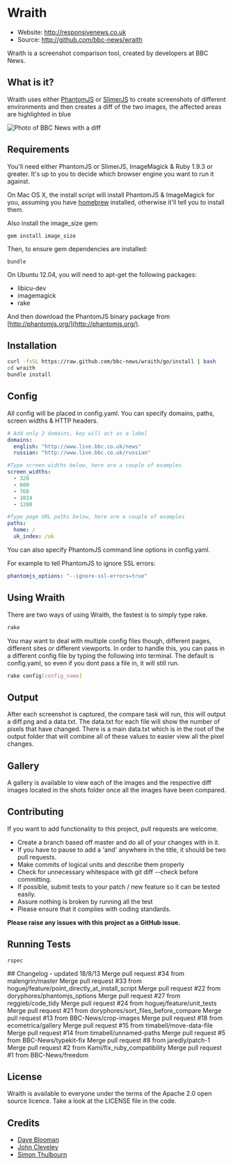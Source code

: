 # Wraith

 * Website: http://responsivenews.co.uk
 * Source: http://github.com/bbc-news/wraith

Wraith is a screenshot comparison tool, created by developers at BBC News.


## What is it?

Wraith uses either [PhantomJS](http://phantomjs.org) or
[SlimerJS](http://slimerjs.org) to create screenshots of different environments
and then creates a diff of the two images, the affected areas are highlighted in
blue

![Photo of BBC News with a
diff](http://bbc-news.github.io/wraith/images/320_diff.png)


## Requirements

You'll need either PhantomJS or SlimerJS, ImageMagick & Ruby 1.9.3 or greater.
It's up to you to decide which browser engine you want to run it against.

On Mac OS X, the install script will install PhantomJS & ImageMagick for you,
assuming you have [homebrew](http://brew.sh) installed, otherwise it'll tell
you to install them.

Also install the image_size gem:

    gem install image_size
    
Then, to ensure gem dependencies are installed:

    bundle

On Ubuntu 12.04, you will need to apt-get the following packages:

* libicu-dev
* imagemagick
* rake


And then download the PhantomJS binary package from
[http://phantomjs.org/](http://phantomjs.org/).

## Installation

```sh
curl -fsSL https://raw.github.com/bbc-news/wraith/go/install | bash
cd wraith
bundle install
```


## Config

All config will be placed in config.yaml. You can specify domains, paths, screen
widths & HTTP headers.

```yaml
# Add only 2 domains, key will act as a label
domains:
  english: "http://www.live.bbc.co.uk/news"
  russian: "http://www.live.bbc.co.uk/russian"

#Type screen widths below, here are a couple of examples
screen_widths:
  - 320
  - 600
  - 768
  - 1024
  - 1280

#Type page URL paths below, here are a couple of examples
paths:
  home: /
  uk_index: /uk
```

You can also specify PhantomJS command line options in config.yaml.

For example to tell PhantomJS to ignore SSL errors:

```yaml
phantomjs_options: "--ignore-ssl-errors=true"
```

## Using Wraith

There are two ways of using Wraith, the fastest is to simply type rake.

```sh
rake
```

You may want to deal with multiple config files though, different pages, different sites or different viewports.  In order to handle this, you can pass in a different config file by typing the following into terminal.  The default is config.yaml, so even if you dont pass a file in, it will still run.

```sh
rake config[config_name]
```

## Output

After each screenshot is captured, the compare task will run, this will output a diff.png and a data.txt.  The data.txt for each file will show the number of pixels that have changed.  There is a main data.txt which is in the root of the output folder that will combine all of these values to easier view all the pixel changes.

## Gallery

A gallery is available to view each of the images and the respective diff images located in the shots folder once all the images have been compared.

## Contributing

If you want to add functionality to this project, pull requests are welcome.

 * Create a branch based off master and do all of your changes with in it.
 * If you have to pause to add a 'and' anywhere in the title, it should be two pull requests.
 * Make commits of logical units and describe them properly
 * Check for unnecessary whitespace with git diff --check before committing.
 * If possible, submit tests to your patch / new feature so it can be tested easily.
 * Assure nothing is broken by running all the test
 * Please ensure that it complies with coding standards.

**Please raise any issues with this project as a GitHub issue.**

## Running Tests

    rspec

## Changelog - updated 18/8/13
    Merge pull request #34 from malengrin/master
    Merge pull request #33 from hoguej/feature/point_directly_at_install_script
    Merge pull request #22 from doryphores/phantomjs_options
    Merge pull request #27 from reggieb/code_tidy
    Merge pull request #24 from hoguej/feature/unit_tests
    Merge pull request #21 from doryphores/sort_files_before_compare
    Merge pull request #13 from BBC-News/crop-images
    Merge pull request #18 from ecometrica/gallery
    Merge pull request #15 from timabell/move-data-file
    Merge pull request #14 from timabell/unnamed-paths
    Merge pull request #5 from BBC-News/typekit-fix
    Merge pull request #8 from jaredly/patch-1
    Merge pull request #2 from Kami/fix_ruby_compatibility
    Merge pull request #1 from BBC-News/freedom

## License

Wraith is available to everyone under the terms of the Apache 2.0 open source licence. 
Take a look at the LICENSE file in the code.

## Credits

 * [Dave Blooman](http://twitter.com/dblooman)
 * [John Cleveley](http://twitter.com/jcleveley)
 * [Simon Thulbourn](http://twitter.com/sthulbourn)

